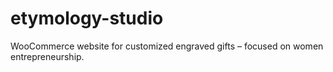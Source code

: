 # etymology-studio
WooCommerce website for customized engraved gifts – focused on women entrepreneurship.
